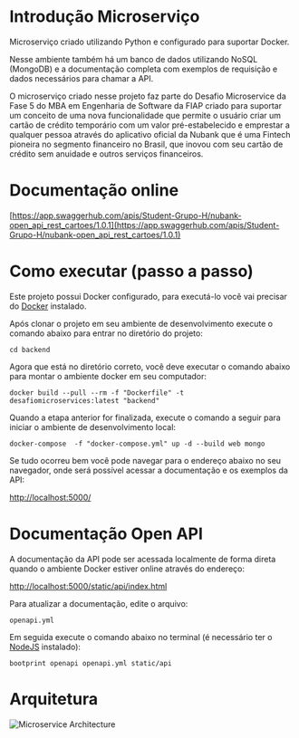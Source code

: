 # Introdução Microserviço

Microserviço criado utilizando Python e configurado para suportar Docker. 

Nesse ambiente também há um banco de dados utilizando NoSQL (MongoDB) e a documentação completa com  exemplos de requisição e dados necessários para chamar a API. 

O microserviço criado nesse projeto faz parte do Desafio Microservice da Fase 5 do MBA em Engenharia de Software da FIAP criado para suportar um conceito de uma nova funcionalidade que permite o usuário criar um cartão de crédito temporário com um valor pré-estabelecido e emprestar a qualquer pessoa através do aplicativo oficial da Nubank que é uma Fintech pioneira no segmento financeiro no Brasil, que inovou com seu cartão de crédito sem anuidade e outros serviços financeiros.

# Documentação online

[https://app.swaggerhub.com/apis/Student-Grupo-H/nubank-open_api_rest_cartoes/1.0.1](https://app.swaggerhub.com/apis/Student-Grupo-H/nubank-open_api_rest_cartoes/1.0.1)

# Como executar (passo a passo)

Este projeto possui Docker configurado, para executá-lo você vai precisar do [Docker](https://www.docker.com/) instalado.

Após clonar o projeto em seu ambiente de desenvolvimento execute o comando abaixo para entrar no diretório do projeto:

``` cd backend ```

Agora que está no diretório correto, você deve executar o comando abaixo para montar o ambiente docker em seu computador:

``` docker build --pull --rm -f "Dockerfile" -t desafiomicroservices:latest "backend" ```

Quando a etapa anterior for finalizada, execute o comando a seguir para iniciar o ambiente de desenvolvimento local:

``` docker-compose  -f "docker-compose.yml" up -d --build web mongo  ```

Se tudo ocorreu bem você pode navegar para o endereço abaixo no seu navegador, onde será possível acessar a documentação e os exemplos da API:

[http://localhost:5000/](http://localhost:5000/)

# Documentação Open API

A documentação da API pode ser acessada localmente de forma direta quando o ambiente Docker estiver online através do endereço: 

[http://localhost:5000/static/api/index.html](http://localhost:5000/static/api/index.html)

Para atualizar a documentação, edite o arquivo:

```openapi.yml```

Em seguida execute o comando abaixo no terminal (é necessário ter o [NodeJS](https://nodejs.org/en/) instalado):

```bootprint openapi openapi.yml static/api```

# Arquitetura

![Microservice Architecture](https://github.com/fase-5-grupo-h/desafio-microservices/blob/main/backend/static/architecture.jpg?raw=true)
